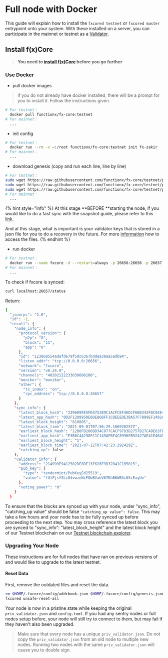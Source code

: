# Full node with Docker

This guide will explain how to install the `fxcored testnet` or `fxcored master` entrypoint onto your system. With these installed on a server, you can participate in the mainnet or testnet as a [Validator](../validators/validator-setup.md).

## Install f(x)Core

> **You need to **[**install f(x)Core**](installation.md)** before you go further**

### Use Docker

* pull docker images

> if you do not already have docker installed, there will be a prompt for you to install it. Follow the instructions given.

```bash
# For testnet：
  docker pull functionx/fx-core:testnet
# For mainnet：
  ...  
```

* init config

```bash
# For testnet：
  docker run --rm -v ~:/root functionx/fx-core:testnet init fx-zakir
# For mainnet：
  ...  
```

* download genesis (copy and run each line, line by line)

```bash
# For testnet：
sudo wget https://raw.githubusercontent.com/functionx/fx-core/testnet/public/genesis.json -O ~/.fxcore/config/genesis.json
sudo wget https://raw.githubusercontent.com/functionx/fx-core/testnet/public/config.toml -O ~/.fxcore/config/config.toml
sudo wget https://raw.githubusercontent.com/functionx/fx-core/testnet/public/app.toml -O ~/.fxcore/config/app.toml
# For mainnet：  
  ...
```

{% hint style="info" %}
At this stage \*\*BEFORE \*\*starting the node, if you would like to do a fast sync with the snapshot guide, please refer to this [link](use-snapshot.md).

And at this stage, what is important is your validator keys that is stored in a json file for you to do a recovery in the future. For more [information](../f-x-core/setup-node/validator-recovery.md) how to access the files.
{% endhint %}

* run docker

```bash
# For testnet：
  docker run --name fxcore -d --restart=always -p 26656:26656 -p 26657:26657 -p 1317:1317 -p 26660:26660 -v ~:/root functionx/fx-core:testnet start
# For mainnet：
  ... 
```

To check if fxcore is synced:

```bash
curl localhost:26657/status
```

Return:

```bash
{
  "jsonrpc": "2.0",
  "id": -1,
  "result": {
    "node_info": {
      "protocol_version": {
        "p2p": "8",
        "block": "11",
        "app": "0"
      },
      "id": "123868554adafd679f5dc6367bddea39aa5adb94",
      "listen_addr": "tcp://0.0.0.0:26656",
      "network": "fxcore",
      "version": "v0.34.9",
      "channels": "40202122233038606100",
      "moniker": "moniker",
      "other": {
        "tx_index": "on",
        "rpc_address": "tcp://0.0.0.0:26657"
      }
    },
    "sync_info": {
      "latest_block_hash": "239609FE5FD475389C1ACFCEF46DCF6B0343F0C04E43A7968677809C2D489F3F",
      "latest_app_hash": "0D2F1299950E0DE86BFF1CDEEEDE3BA57F7899EF1492A6E6809DF3060164046D",
      "latest_block_height": "810805",
      "latest_block_time": "2021-09-01T07:56:29.166926257Z",
      "earliest_block_hash": "12B0FB286BD34C077CACF97D3D2757B27C49E63FB81E6262399FF11A3C3C002E",
      "earliest_app_hash": "E3B0C44298FC1C149AFBF4C8996FB92427AE41E4649B934CA495991B7852B855",
      "earliest_block_height": "1",
      "earliest_block_time": "2021-07-12T07:42:23.292429Z",
      "catching_up": false
    },
    "validator_info": {
      "address": "214999E9412502DE8DE13F626F9D32D41C1B5015",
      "pub_key": {
        "type": "tendermint/PubKeyEd25519",
        "value": "fUlPjsYSLi04vwzeNiFObBVabV6TKhB6WB3c65iEayU="
      },
      "voting_power": "0"
    }
  }
```

To ensure that the blocks are synced up with your node, under "sync\_info", "catching\_up value" should be false `"catching_up value": false`. This may take a few hours and your node has to be fully synced up before proceeding to the next step. You may cross reference the latest block you are synced to "sync\_info": "latest\_block\_height" and the latest block height of our Testnet blockchain on our [Testnet blockchain explorer](https://aabbcc-explorer.functionx.io/fxcore/blocks).

### Upgrading Your Node

These instructions are for full nodes that have ran on previous versions of and would like to upgrade to the latest testnet.

#### Reset Data

First, remove the outdated files and reset the data.

```bash
rm $HOME/.fxcore/config/addrbook.json $HOME/.fxcore/config/genesis.json
fxcored unsafe-reset-all
```

Your node is now in a pristine state while keeping the original `priv_validator.json` and `config.toml`. If you had any sentry nodes or full nodes setup before, your node will still try to connect to them, but may fail if they haven't also been upgraded.

> Make sure that every node has a unique `priv_validator.json`. Do not copy the `priv_validator.json` from an old node to multiple new nodes. Running two nodes with the same `priv_validator.json` will cause you to double sign.
